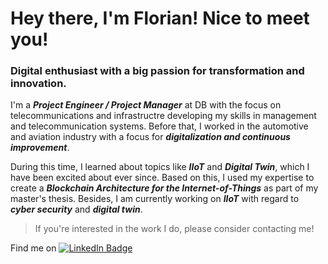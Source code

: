 # Hey there, I'm Florian! Nice to meet you!

### Digital enthusiast with a big passion for transformation and innovation. 

I'm a ***Project Engineer / Project Manager*** at DB with the focus on telecommunications and infrastructre developing my skills in management and telecommunication systems. Before that, I worked in the automotive and aviation industry with a focus for ***digitalization and continuous improvement***. 

During this time, I learned about topics like ***IIoT*** and ***Digital Twin***, which I have been excited about ever since. Based on this, I used my expertise to create a ***Blockchain Architecture for the Internet-of-Things*** as part of my master's thesis. 
Besides, I am currently working on ***IIoT*** with regard to ***cyber security*** and ***digital twin***. 

> If you're interested in the work I do, please consider contacting me!

Find me on <a href="www.linkedin.com/in/florian-kraskowski"><img src="https://img.shields.io/badge/-@kraskowski-0077B5?style=flat-square&amp;labelColor=0077B5&amp;logo=LinkedIn&amp;link=https://www.linkedin.com/in/florian-kraskowski" alt="LinkedIn Badge"></a>   
